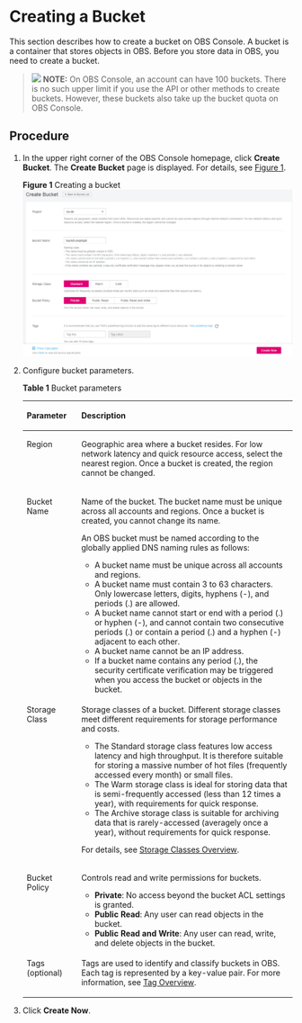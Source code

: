 # Creating a Bucket<a name="obs_03_0306"></a>

This section describes how to create a bucket on OBS Console. A bucket is a container that stores objects in OBS. Before you store data in OBS, you need to create a bucket.

>![](public_sys-resources/icon-note.gif) **NOTE:** 
>On OBS Console, an account can have 100 buckets. There is no such upper limit if you use the API or other methods to create buckets. However, these buckets also take up the bucket quota on OBS Console.

## Procedure<a name="sb79f841ab9af4b9faf6cbad1932c33b0"></a>

1.  In the upper right corner of the OBS Console homepage, click  **Create Bucket**. The  **Create Bucket**  page is displayed. For details, see  [Figure 1](#fig30207295194414).

    **Figure  1**  Creating a bucket<a name="fig30207295194414"></a>  
    ![](figures/creating-a-bucket.png "creating-a-bucket")

2.  Configure bucket parameters.

    **Table  1**  Bucket parameters

    <a name="table9210201853617"></a>
    <table><thead align="left"><tr id="row13210518113615"><th class="cellrowborder" valign="top" width="20.22%" id="mcps1.2.3.1.1"><p id="p1121013185365"><a name="p1121013185365"></a><a name="p1121013185365"></a>Parameter</p>
    </th>
    <th class="cellrowborder" valign="top" width="79.78%" id="mcps1.2.3.1.2"><p id="p20210111833619"><a name="p20210111833619"></a><a name="p20210111833619"></a>Description</p>
    </th>
    </tr>
    </thead>
    <tbody><tr id="row721018185364"><td class="cellrowborder" valign="top" width="20.22%" headers="mcps1.2.3.1.1 "><p id="p12210111812361"><a name="p12210111812361"></a><a name="p12210111812361"></a>Region</p>
    </td>
    <td class="cellrowborder" valign="top" width="79.78%" headers="mcps1.2.3.1.2 "><p id="p480613549419"><a name="p480613549419"></a><a name="p480613549419"></a>Geographic area where a bucket resides. For low network latency and quick resource access, select the nearest region. Once a bucket is created, the region cannot be changed.</p>
    </td>
    </tr>
    <tr id="row321061820361"><td class="cellrowborder" valign="top" width="20.22%" headers="mcps1.2.3.1.1 "><p id="p6210181823616"><a name="p6210181823616"></a><a name="p6210181823616"></a>Bucket Name</p>
    </td>
    <td class="cellrowborder" valign="top" width="79.78%" headers="mcps1.2.3.1.2 "><p id="p18210191820365"><a name="p18210191820365"></a><a name="p18210191820365"></a>Name of the bucket. The bucket name must be unique across all accounts and regions. Once a bucket is created, you cannot change its name.</p>
    <p id="p404056794432"><a name="p404056794432"></a><a name="p404056794432"></a>An OBS bucket must be named according to the globally applied DNS naming rules as follows:</p>
    <a name="ul5989254594432"></a><a name="ul5989254594432"></a><ul id="ul5989254594432"><li>A bucket name must be unique across all accounts and regions.</li><li>A bucket name must contain 3 to 63 characters. Only lowercase letters, digits, hyphens (-), and periods (.) are allowed.</li><li>A bucket name cannot start or end with a period (.) or hyphen (-), and cannot contain two consecutive periods (.) or contain a period (.) and a hyphen (-) adjacent to each other.</li><li>A bucket name cannot be an IP address.</li><li>If a bucket name contains any period (.), the security certificate verification may be triggered when you access the bucket or objects in the bucket.</li></ul>
    </td>
    </tr>
    <tr id="row132101185362"><td class="cellrowborder" valign="top" width="20.22%" headers="mcps1.2.3.1.1 "><p id="p18210181833614"><a name="p18210181833614"></a><a name="p18210181833614"></a>Storage Class</p>
    </td>
    <td class="cellrowborder" valign="top" width="79.78%" headers="mcps1.2.3.1.2 "><p id="p2914586010533"><a name="p2914586010533"></a><a name="p2914586010533"></a>Storage classes of a bucket. Different storage classes meet different requirements for storage performance and costs.</p>
    <a name="ul386215378248"></a><a name="ul386215378248"></a><ul id="ul386215378248"><li>The Standard storage class features low access latency and high throughput. It is therefore suitable for storing a massive number of hot files (frequently accessed every month) or small files.</li><li>The Warm storage class is ideal for storing data that is semi-frequently accessed (less than 12 times a year), with requirements for quick response.</li><li>The Archive storage class is suitable for archiving data that is rarely-accessed (averagely once a year), without requirements for quick response.</li></ul>
    <p id="p859325514419"><a name="p859325514419"></a><a name="p859325514419"></a>For details, see <a href="storage-classes-overview-(console).md">Storage Classes Overview</a>.</p>
    </td>
    </tr>
    <tr id="row162107185362"><td class="cellrowborder" valign="top" width="20.22%" headers="mcps1.2.3.1.1 "><p id="p1621051833618"><a name="p1621051833618"></a><a name="p1621051833618"></a>Bucket Policy</p>
    </td>
    <td class="cellrowborder" valign="top" width="79.78%" headers="mcps1.2.3.1.2 "><p id="p13250952104514"><a name="p13250952104514"></a><a name="p13250952104514"></a>Controls read and write permissions for buckets.</p>
    <a name="ul3921758194016"></a><a name="ul3921758194016"></a><ul id="ul3921758194016"><li><strong id="en-us_topic_0045853745_b8759625143810"><a name="en-us_topic_0045853745_b8759625143810"></a><a name="en-us_topic_0045853745_b8759625143810"></a>Private</strong>: No access beyond the bucket ACL settings is granted.</li><li><strong id="en-us_topic_0045853745_b917713334388"><a name="en-us_topic_0045853745_b917713334388"></a><a name="en-us_topic_0045853745_b917713334388"></a>Public Read</strong>: Any user can read objects in the bucket.</li><li><strong id="en-us_topic_0045853745_b624737913162154"><a name="en-us_topic_0045853745_b624737913162154"></a><a name="en-us_topic_0045853745_b624737913162154"></a>Public Read and Write</strong>: Any user can read, write, and delete objects in the bucket.</li></ul>
    </td>
    </tr>
    <tr id="row179244845019"><td class="cellrowborder" valign="top" width="20.22%" headers="mcps1.2.3.1.1 "><p id="p1934488501"><a name="p1934488501"></a><a name="p1934488501"></a>Tags (optional)</p>
    </td>
    <td class="cellrowborder" valign="top" width="79.78%" headers="mcps1.2.3.1.2 "><p id="p293184875012"><a name="p293184875012"></a><a name="p293184875012"></a>Tags are used to identify and classify buckets in OBS. Each tag is represented by a key-value pair. For more information, see <a href="tag-overview.md">Tag Overview</a>.</p>
    </td>
    </tr>
    </tbody>
    </table>

3.  Click  **Create Now**.

